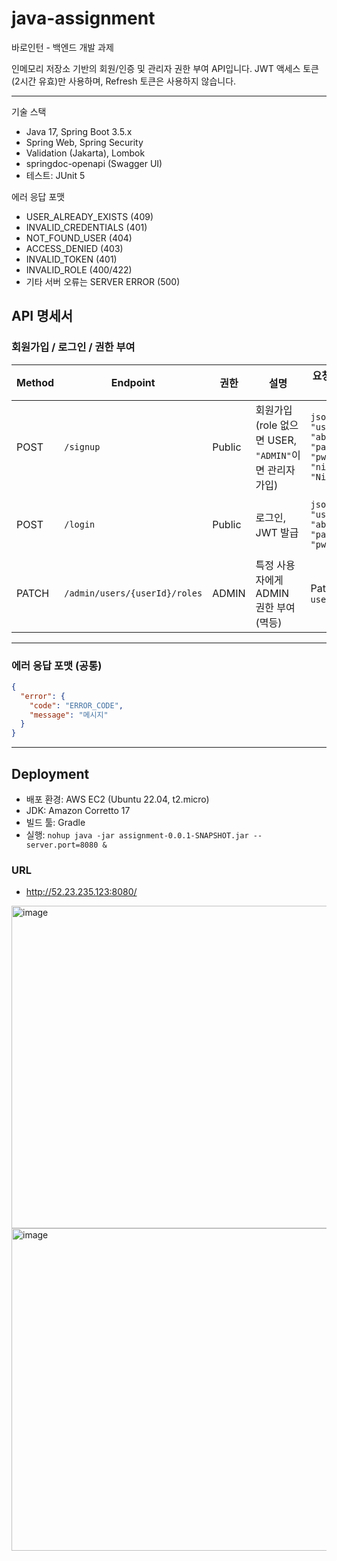# java-assignment
바로인턴 - 백엔드 개발 과제


인메모리 저장소 기반의 회원/인증 및 관리자 권한 부여 API입니다.
JWT 액세스 토큰(2시간 유효)만 사용하며, Refresh 토큰은 사용하지 않습니다.

----

기술 스택
- Java 17, Spring Boot 3.5.x
- Spring Web, Spring Security
- Validation (Jakarta), Lombok
- springdoc-openapi (Swagger UI)
- 테스트: JUnit 5

에러 응답 포맷
- USER_ALREADY_EXISTS (409)
- INVALID_CREDENTIALS (401)
- NOT_FOUND_USER (404)
- ACCESS_DENIED (403)
- INVALID_TOKEN (401)
- INVALID_ROLE (400/422)
- 기타 서버 오류는 SERVER ERROR (500)

## API 명세서

### 회원가입 / 로그인 / 권한 부여

| Method | Endpoint                  | 권한   | 설명                        | 요청 Body 예시                                                                 | 성공 응답 (예시)                                                                                       | 실패 응답 (예시)                                                                 |
|--------|---------------------------|--------|-----------------------------|--------------------------------------------------------------------------------|---------------------------------------------------------------------------------------------------------|----------------------------------------------------------------------------------|
| POST   | `/signup`                 | Public | 회원가입 (role 없으면 USER, `"ADMIN"`이면 관리자 가입) | ```json { "username": "abc", "password": "pw", "nickname": "Nick" }```          | **200 OK**<br>헤더: `Authorization: <JWT>`<br>바디: ```json { "username":"abc","nickname":"Nick","roles":[{"role":"USER"}] }``` | **409 Conflict**<br>```json { "error": { "code":"USER_ALREADY_EXISTS", "message":"이미 존재하는 사용자입니다." } }``` |
| POST   | `/login`                  | Public | 로그인, JWT 발급            | ```json { "username": "abc", "password": "pw" }```                              | **200 OK**<br>헤더: `Authorization: <JWT>`<br>바디: ```json { "token":"eyJhbGciOi..." }```                | **401 Unauthorized**<br>```json { "error": { "code":"INVALID_CREDENTIALS", "message":"아이디 또는 비밀번호가 올바르지 않습니다." } }``` |
| PATCH  | `/admin/users/{userId}/roles` | ADMIN | 특정 사용자에게 ADMIN 권한 부여 (멱등) | PathVariable: `userId`                                                          | **200 OK**<br>```json { "username":"target","nickname":"Nick","roles":[{"role":"ADMIN"}] }```             | **403 Forbidden** (권한 없음)<br>**404 Not Found** (사용자 없음)                                       |

---

### 에러 응답 포맷 (공통)

```json
{
  "error": {
    "code": "ERROR_CODE",
    "message": "메시지"
  }
}
```

----

## Deployment
- 배포 환경: AWS EC2 (Ubuntu 22.04, t2.micro)
- JDK: Amazon Corretto 17
- 빌드 툴: Gradle
- 실행: `nohup java -jar assignment-0.0.1-SNAPSHOT.jar --server.port=8080 &`

### URL
- http://52.23.235.123:8080/


<img width="960" height="516" alt="image" src="https://github.com/user-attachments/assets/f8f49632-7c16-4d0b-a1f5-11f896afbfba" />
<img width="960" height="516" alt="image" src="https://github.com/user-attachments/assets/ae59a72f-27d8-4cb2-adc2-601733c97f75" />
